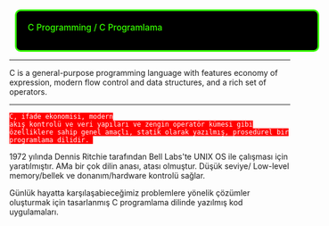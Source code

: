 <div style="padding:20px; 
            height: 30px;
            width: 500px;
            color:#36FF00;
            margin:10px;
            font-size:110%;
            display:fill;
            border-radius:10px;
            border-style: solid;
            border-color: #36FF00;
            background-color:#000000;
            overflow:hidden;
            font-weight:500">C Programming / C Programlama
            </div>


---

C is a general-purpose programming language with features economy of expression, modern flow control and data structures, and a rich set of operators.

---

<code style="background:red;color:white">C, ifade ekonomisi, modern akış kontrolü ve veri yapıları ve zengin operatör kümesi gibi özelliklere sahip genel amaçlı, statik olarak yazılmış, prosedürel bir programlama dilidir.
</code>

1972 yılında Dennis Ritchie tarafından Bell Labs'te UNIX OS ile çalışması için yaratılmıştır. AMa bir çok dilin anası, atası olmuştur. Düşük seviye/ Low-level memory/bellek ve donanım/hardware kontrolü sağlar.


Günlük hayatta karşılaşabieceğimiz problemlere yönelik çözümler oluşturmak için tasarlanmış C programlama dilinde yazılmış kod uygulamaları.
